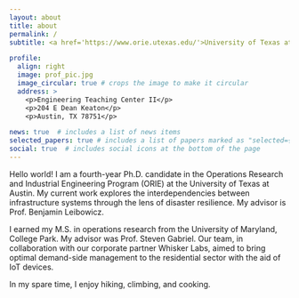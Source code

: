 ```yaml
---
layout: about
title: about
permalink: /
subtitle: <a href='https://www.orie.utexas.edu/'>University of Texas at Austin</a>

profile:
  align: right
  image: prof_pic.jpg
  image_circular: true # crops the image to make it circular
  address: >
    <p>Engineering Teaching Center II</p>
    <p>204 E Dean Keaton</p>
    <p>Austin, TX 78751</p>

news: true  # includes a list of news items
selected_papers: true # includes a list of papers marked as "selected={true}"
social: true  # includes social icons at the bottom of the page
---
```


Hello world! I am a fourth-year Ph.D. candidate in the Operations Research and Industrial Engineering Program (ORIE) at the University of Texas at Austin. My current work explores the interdependencies between infrastructure systems through the lens of disaster resilience. My advisor is Prof. Benjamin Leibowicz.

I earned my M.S. in operations research from the University of Maryland, College Park. My advisor was Prof. Steven Gabriel.  Our team, in collaboration with our corporate partner Whisker Labs, aimed to bring optimal demand-side management to the residential sector with the aid of IoT devices. 

In my spare time, I enjoy hiking, climbing, and cooking. 

